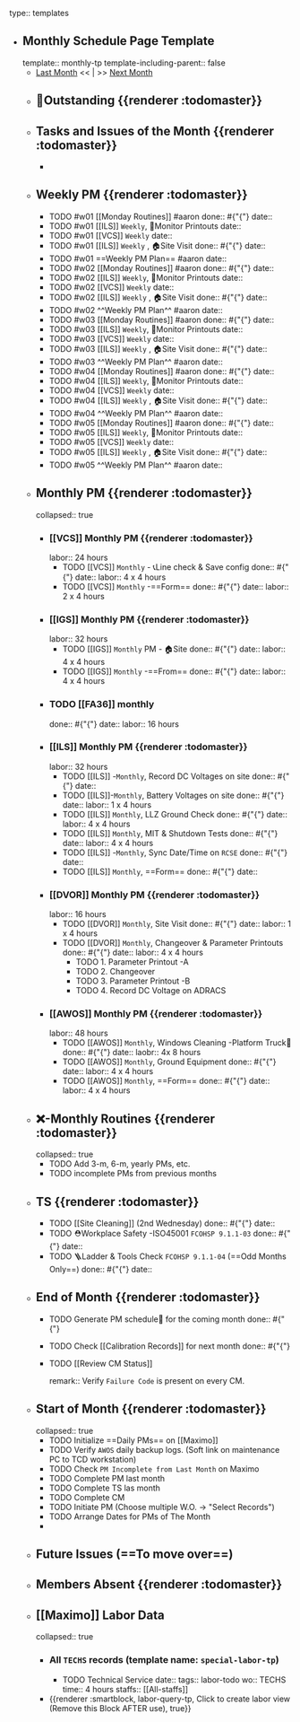 type:: templates

- ## Monthly Schedule Page Template
  template:: monthly-tp
  template-including-parent:: false
	- [Last Month]([[Monthly/]]) << | >> [Next Month]([[Monthly/]])
	- ## 📌Outstanding {{renderer :todomaster}}
	- ## Tasks and Issues of the Month {{renderer :todomaster}}
		-
	- ## Weekly PM {{renderer :todomaster}}
		- TODO #w01 [[Monday Routines]] #aaron 
		  done:: #{"{"}
		  date::
		- TODO #w01 [[ILS]] `Weekly`, 📄Monitor Printouts 
		  date::
		- TODO #w01 [[VCS]] `Weekly`
		  date::
		- TODO #w01 [[ILS]] `Weekly` ,  🏠️Site Visit
		  done:: #{"{"}
		  date::
		- TODO  #w01 ==Weekly PM Plan== #aaron 
		  date::
		- TODO #w02 [[Monday Routines]] #aaron 
		  done:: #{"{"}
		  date::
		- TODO #w02 [[ILS]] `Weekly`, 📄Monitor Printouts 
		  date::
		- TODO #w02 [[VCS]] `Weekly`
		  date::
		- TODO #w02 [[ILS]] `Weekly` ,  🏠️Site Visit
		  done:: #{"{"}
		  date::
		- TODO #w02 ^^Weekly PM Plan^^ #aaron 
		  date::
		- TODO #w03 [[Monday Routines]] #aaron 
		  done:: #{"{"}
		  date::
		- TODO #w03 [[ILS]] `Weekly`, 📄Monitor Printouts 
		  date::
		- TODO #w03 [[VCS]] `Weekly`
		  date::
		- TODO #w03 [[ILS]] `Weekly` ,  🏠️Site Visit
		  done:: #{"{"}
		  date::
		- TODO #w03 ^^Weekly PM Plan^^ #aaron 
		  date::
		- TODO #w04 [[Monday Routines]] #aaron 
		  done:: #{"{"}
		  date::
		- TODO #w04 [[ILS]] `Weekly`, 📄Monitor Printouts 
		  date::
		- TODO #w04 [[VCS]] `Weekly`
		  date::
		- TODO #w04 [[ILS]] `Weekly` ,  🏠️Site Visit
		  done:: #{"{"}
		  date::
		- TODO #w04 ^^Weekly PM Plan^^ #aaron 
		  date::
		- TODO #w05 [[Monday Routines]] #aaron 
		  done:: #{"{"}
		  date::
		- TODO #w05 [[ILS]] `Weekly`, 📄Monitor Printouts 
		  date::
		- TODO #w05 [[VCS]] `Weekly`
		  date::
		- TODO #w05 [[ILS]] `Weekly` ,  🏠️Site Visit
		  done:: #{"{"}
		  date::
		- TODO #w05 ^^Weekly PM Plan^^ #aaron 
		  date::
	- ## Monthly PM {{renderer :todomaster}}
	  collapsed:: true
		- ### [[VCS]] Monthly PM {{renderer :todomaster}}
		  labor:: 24 hours
			- TODO [[VCS]] `Monthly` - 📞Line check & Save config
			  done:: #{"{"}
			  date:: 
			  labor::  4 x 4 hours
			- TODO [[VCS]] `Monthly` -==Form== 
			  done:: #{"{"}
			  date:: 
			  labor::  2 x 4 hours
		- ### [[IGS]] Monthly PM {{renderer :todomaster}}
		  labor:: 32 hours
			- TODO [[IGS]] `Monthly` PM - 🏠️Site
			  done:: #{"{"}
			  date:: 
			  labor:: 4 x 4 hours
			- TODO [[IGS]] `Monthly` -==From== 
			  done:: #{"{"}
			  date:: 
			  labor::  4 x 4 hours
		- ### TODO [[FA36]] monthly 
		  done:: #{"{"}
		  date:: 
		  labor:: 16 hours
		- ### [[ILS]] Monthly PM {{renderer :todomaster}}
		  labor:: 32 hours
			- TODO [[ILS]] -`Monthly`, Record DC Voltages on site 
			  done:: #{"{"}
			  date::
			- TODO [[ILS]]-`Monthly`, Battery Voltages on site 
			  done:: #{"{"}
			  date::
			  labor:: 1 x 4 hours
			- TODO [[ILS]] `Monthly`, LLZ Ground Check 
			  done:: #{"{"}
			  date:: 
			  labor:: 4 x 4 hours
			- TODO [[ILS]] `Monthly`, MIT & Shutdown Tests 
			  done:: #{"{"}
			  date:: 
			  labor:: 4 x 4 hours
			- TODO [[ILS]] -`Monthly`, Sync Date/Time on `RCSE` 
			  done:: #{"{"}
			  date::
			- TODO [[ILS]] `Monthly`, ==Form== 
			  done:: #{"{"}
			  date::
		- ### [[DVOR]] Monthly PM {{renderer :todomaster}}
		  labor:: 16 hours
			- TODO [[DVOR]] `Monthly`, Site Visit
			  done:: #{"{"}
			  date::
			  labor:: 1 x 4 hours
			- TODO [[DVOR]] `Monthly`, Changeover & Parameter Printouts
			  done:: #{"{"}
			  date::
			  labor:: 4 x 4 hours
				- TODO 1. Parameter Printout -A
				- TODO 2. Changeover
				- TODO 3. Parameter Printout -B
				- TODO 4. Record DC Voltage on ADRACS
		- ### [[AWOS]] Monthly PM {{renderer :todomaster}}
		  labor:: 48 hours
			- TODO [[AWOS]] `Monthly`, Windows Cleaning -Platform Truck🚛
			  done:: #{"{"}
			  date:: 
			  laobr:: 4x 8 hours
			- TODO [[AWOS]] `Monthly`, Ground Equipment
			  done:: #{"{"}
			  date::
			  labor:: 4 x 4 hours
			- TODO [[AWOS]] `Monthly`, ==Form== 
			  done:: #{"{"}
			  date:: 
			  labor:: 4 x 4 hours
	- ## ❌-Monthly Routines {{renderer :todomaster}}
	  collapsed:: true
		- TODO Add 3-m, 6-m, yearly PMs, etc.
		- TODO incomplete PMs from previous months
	- ## TS {{renderer :todomaster}}
		- TODO [[Site Cleaning]] (2nd Wednesday) 
		  done:: #{"{"}
		  date::
		- TODO ⛑️Workplace Safety -ISO45001 `FCOHSP 9.1.1-03`
		  done:: #{"{"}
		  date::
		- TODO 🪜Ladder & Tools Check `FCOHSP 9.1.1-04` (==Odd Months Only==) 
		  done:: #{"{"}
		  date::
	- ## End of Month {{renderer :todomaster}}
		- TODO Generate PM schedule📅 for the coming month
		  done:: #{"{"}
		- TODO Check [[Calibration Records]] for next month
		  done:: #{"{"}
		- TODO [[Review CM Status]]
		  
		  remark:: Verify `Failure Code` is present on every CM.
	- ## Start of Month {{renderer :todomaster}}
	  collapsed:: true
		- TODO Initialize ==Daily PMs== on [[Maximo]]
		- TODO Verify `AWOS` daily backup logs. (Soft link on maintenance PC to TCD workstation)
		- TODO Check `PM Incomplete from Last Month` on Maximo
		- TODO Complete PM last month
		- TODO Complete TS las month
		- TODO Complete CM
		- TODO Initiate PM (Choose multiple W.O. -> "Select Records")
		- TODO Arrange Dates for PMs of The Month
		-
	- ## Future Issues (==To move over==)
	- ## Members Absent {{renderer :todomaster}}
	- ## [[Maximo]] Labor Data
	  collapsed:: true
		- ### All `TECHS` records (template name: `special-labor-tp`)
			- TODO Technical Service
			  date:: 
			  tags:: labor-todo
			  wo:: TECHS
			  time:: 4 hours
			  staffs:: [[All-staffs]]
		- {{renderer :smartblock, labor-query-tp, Click to create labor view (Remove this Block AFTER use), true}}